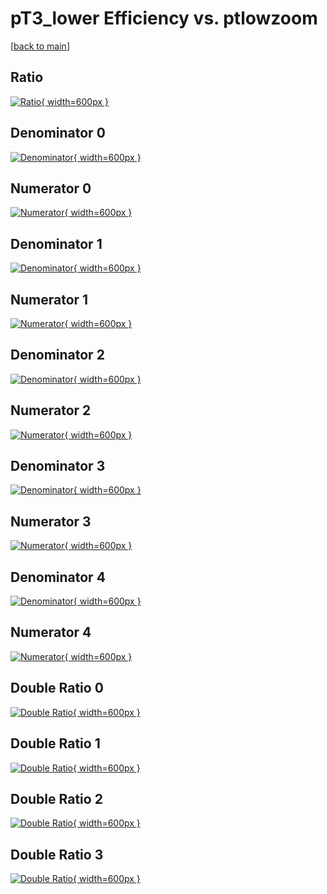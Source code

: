 # pT3_lower Efficiency vs. ptlowzoom

[[back to main](./)]



## Ratio

[![Ratio](../mtv/var/pT3_lower_vtr_211_0_eff_ptlowzoom.png){ width=600px }](../mtv/var/pT3_lower_vtr_211_0_eff_ptlowzoom.pdf)

## Denominator 0

[![Denominator](../mtv/den/pT3_lower_vtr_211_0_eff_ptlowzoom_den0.png){ width=600px }](../mtv/den/pT3_lower_vtr_211_0_eff_ptlowzoom_den0.pdf)

## Numerator 0

[![Numerator](../mtv/num/pT3_lower_vtr_211_0_eff_ptlowzoom_num0.png){ width=600px }](../mtv/num/pT3_lower_vtr_211_0_eff_ptlowzoom_num0.pdf)

## Denominator 1

[![Denominator](../mtv/den/pT3_lower_vtr_211_0_eff_ptlowzoom_den1.png){ width=600px }](../mtv/den/pT3_lower_vtr_211_0_eff_ptlowzoom_den1.pdf)

## Numerator 1

[![Numerator](../mtv/num/pT3_lower_vtr_211_0_eff_ptlowzoom_num1.png){ width=600px }](../mtv/num/pT3_lower_vtr_211_0_eff_ptlowzoom_num1.pdf)

## Denominator 2

[![Denominator](../mtv/den/pT3_lower_vtr_211_0_eff_ptlowzoom_den2.png){ width=600px }](../mtv/den/pT3_lower_vtr_211_0_eff_ptlowzoom_den2.pdf)

## Numerator 2

[![Numerator](../mtv/num/pT3_lower_vtr_211_0_eff_ptlowzoom_num2.png){ width=600px }](../mtv/num/pT3_lower_vtr_211_0_eff_ptlowzoom_num2.pdf)

## Denominator 3

[![Denominator](../mtv/den/pT3_lower_vtr_211_0_eff_ptlowzoom_den3.png){ width=600px }](../mtv/den/pT3_lower_vtr_211_0_eff_ptlowzoom_den3.pdf)

## Numerator 3

[![Numerator](../mtv/num/pT3_lower_vtr_211_0_eff_ptlowzoom_num3.png){ width=600px }](../mtv/num/pT3_lower_vtr_211_0_eff_ptlowzoom_num3.pdf)

## Denominator 4

[![Denominator](../mtv/den/pT3_lower_vtr_211_0_eff_ptlowzoom_den4.png){ width=600px }](../mtv/den/pT3_lower_vtr_211_0_eff_ptlowzoom_den4.pdf)

## Numerator 4

[![Numerator](../mtv/num/pT3_lower_vtr_211_0_eff_ptlowzoom_num4.png){ width=600px }](../mtv/num/pT3_lower_vtr_211_0_eff_ptlowzoom_num4.pdf)

## Double Ratio 0

[![Double Ratio](../mtv/ratio/pT3_lower_vtr_211_0_eff_ptlowzoom_ratio0.png){ width=600px }](../mtv/ratio/pT3_lower_vtr_211_0_eff_ptlowzoom_ratio0.pdf)

## Double Ratio 1

[![Double Ratio](../mtv/ratio/pT3_lower_vtr_211_0_eff_ptlowzoom_ratio1.png){ width=600px }](../mtv/ratio/pT3_lower_vtr_211_0_eff_ptlowzoom_ratio1.pdf)

## Double Ratio 2

[![Double Ratio](../mtv/ratio/pT3_lower_vtr_211_0_eff_ptlowzoom_ratio2.png){ width=600px }](../mtv/ratio/pT3_lower_vtr_211_0_eff_ptlowzoom_ratio2.pdf)

## Double Ratio 3

[![Double Ratio](../mtv/ratio/pT3_lower_vtr_211_0_eff_ptlowzoom_ratio3.png){ width=600px }](../mtv/ratio/pT3_lower_vtr_211_0_eff_ptlowzoom_ratio3.pdf)

